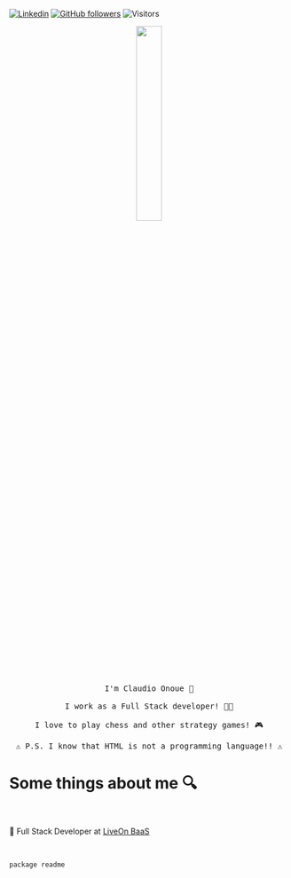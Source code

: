 [![Linkedin](https://img.shields.io/badge/-LinkedIn-222222?style=flat-square&logo=Linkedin&logoColor=white&link=https://www.linkedin.com/in/sudiptoghosh99/)](https://www.linkedin.com/in/claudio-onoue/)
[![GitHub followers](https://img.shields.io/github/followers/claudioonoue?style=social)](https://github.com/claudioonoue)
![Visitors](https://visitor-badge.laobi.icu/badge?page_id=claudioonoue.claudioonoue)

<p align="center">
  <img src="https://media1.tenor.com/images/15f0729d004bbf7ecea976b38a1fd8cb/tenor.gif" width="30%">
  <br><br>
  <samp>
    I'm Claudio Onoue 🖖
    <br><br>
    I work as a Full Stack developer! 👨‍💻
    <br><br>
    I love to play chess and other strategy games! 🎮
    <br><br>
    ⚠ P.S. I know that HTML is not a programming language!! ⚠
  </samp>
</p>

# Some things about me 🔍

<br />

📌 Full Stack Developer at <a href="https://liveonbaas.com/">LiveOn BaaS</a>


<br />


```golang
package readme


```

<!--
**claudioonoue/claudioonoue** is a ✨ _special_ ✨ repository because its `README.md` (this file) appears on your GitHub profile.

Here are some ideas to get you started:

- 🔭 I’m currently working on ...
- 🌱 I’m currently learning ...
- 👯 I’m looking to collaborate on ...
- 🤔 I’m looking for help with ...
- 💬 Ask me about ...
- 📫 How to reach me: ...
- 😄 Pronouns: ...
- ⚡ Fun fact: ...
-->
